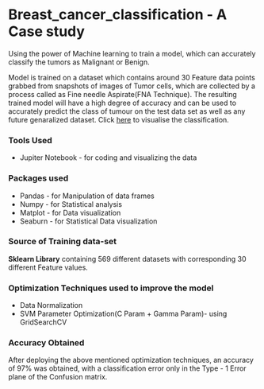 # Breast_cancer_classification  - A Case study
Using the power of Machine learning to train a model, which can accurately classify the tumors as Malignant or Benign.

Model is trained on a dataset which contains around 30 Feature data points grabbed from snapshots of images of Tumor cells, which are collected by a process called as Fine needle Aspirate(FNA Technique). The resulting trained model will have a high degree of accuracy and can be used to accurately predict the class of tumour on the test data set as well as any future genaralized dataset. Click [here](https://github.com/vaishak47/breast_cancer_classifier/blob/master/Cancer_Classification.ipynb) to visualise the classification.

### Tools Used
* Jupiter Notebook - for coding and visualizing the data

### Packages used
* Pandas - for Manipulation of data frames
* Numpy - for Statistical analysis
* Matplot - for Data visualization
* Seaburn - for Statistical Data visualization

### Source of Training data-set
**Sklearn Library** containing 569 different datasets with corresponding 30 different Feature values.

### Optimization Techniques used to improve the model
* Data Normalization
* SVM Parameter Optimization(C Param + Gamma Param)- using GridSearchCV

### Accuracy Obtained
After deploying the above mentioned optimization techniques, an accuracy of 97% was obtained, with a classification error only in the Type - 1 Error plane of the Confusion matrix.
